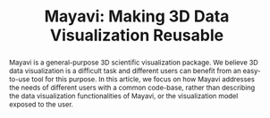 ---
title: 'Mayavi: Making 3D Data Visualization Reusable'
abstract: |
  Mayavi is a general-purpose 3D scientific visualization package. 
  We believe 3D data visualization is a difficult task and different users can
  benefit from an easy-to-use tool for this purpose. In this article, we
  focus on how Mayavi addresses the needs of different users with a common
  code-base, rather than describing the data visualization functionalities
  of Mayavi, or the visualization model exposed to the user.
---